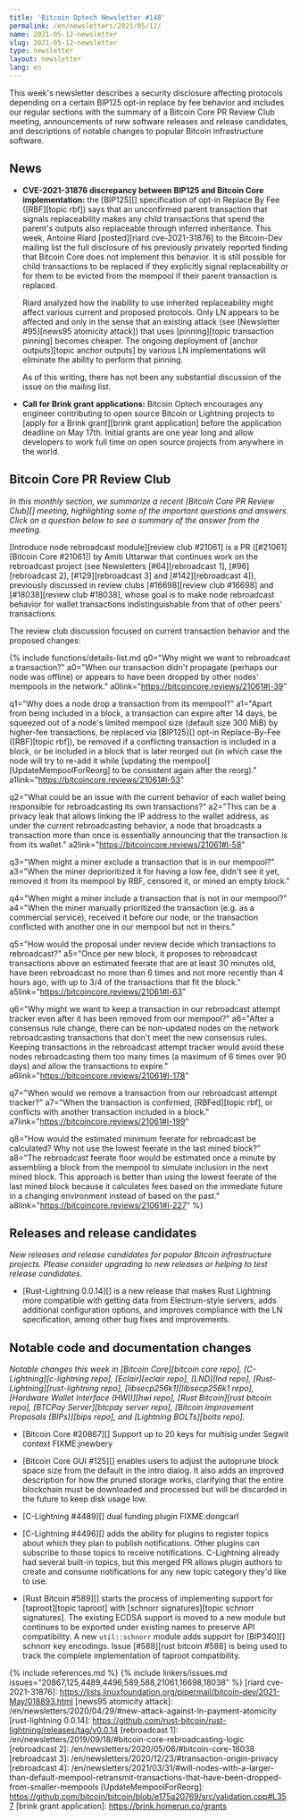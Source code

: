```yaml
---
title: 'Bitcoin Optech Newsletter #148'
permalink: /en/newsletters/2021/05/12/
name: 2021-05-12-newsletter
slug: 2021-05-12-newsletter
type: newsletter
layout: newsletter
lang: en
---
```

This week's newsletter describes a security disclosure affecting
protocols depending on a certain BIP125 opt-in replace by fee behavior
and includes our regular sections with the summary of a Bitcoin Core PR
Review Club meeting, announcements of new software releases and release
candidates, and descriptions of notable changes to popular Bitcoin
infrastructure software.

## News

- **CVE-2021-31876 discrepancy between BIP125 and Bitcoin Core implementation:**
  the [BIP125][] specification of opt-in Replace By Fee ([RBF][topic
  rbf]) says that an unconfirmed parent transaction that signals
  replaceability makes any child transactions that spend the parent's
  outputs also replaceable through inferred inheritance.  This week,
  Antoine Riard [posted][riard cve-2021-31876] to the Bitcoin-Dev
  mailing list the full disclosure of his previously privately reported
  finding that Bitcoin Core does not implement this behavior.  It is
  still possible for child transactions to be replaced if they
  explicitly signal replaceability or for them to be evicted from the
  mempool if their parent transaction is replaced.

    Riard analyzed how the inability to use inherited replaceability
    might affect various current and proposed protocols.  Only LN
    appears to be affected and only in the sense that an existing attack
    (see [Newsletter #95][news95 atomicity attack]) that uses
    [pinning][topic transaction pinning] becomes cheaper.  The ongoing
    deployment of [anchor outputs][topic anchor outputs] by
    various LN implementations will eliminate the ability to perform that
    pinning.

    As of this writing, there has not been any substantial discussion of
    the issue on the mailing list.

- **Call for Brink grant applications:**
  Bitcoin Optech encourages any engineer contributing to open source
  Bitcoin or Lightning projects to [apply for a Brink grant][brink grant
  application] before the application deadline on May 17th. Initial grants are
  one year long and allow developers to work full time on open source projects
  from anywhere in the world.

## Bitcoin Core PR Review Club

*In this monthly section, we summarize a recent [Bitcoin Core PR Review Club][]
meeting, highlighting some of the important questions and answers.  Click on a
question below to see a summary of the answer from the meeting.*

[Introduce node rebroadcast module][review club
#21061] is a PR ([#21061][Bitcoin Core #21061]) by Amiti Uttarwar that continues
work on the rebroadcast project (see Newsletters [#64][rebroadcast 1],
[#96][rebroadcast 2], [#129][rebroadcast 3] and [#142][rebroadcast 4]),
previously discussed in review clubs [#16698][review club
#16698] and [#18038][review club #18038], whose goal is to make node
rebroadcast behavior for wallet transactions indistinguishable from that of
other peers' transactions.

The review club discussion focused on current transaction behavior and the
proposed changes:

{% include functions/details-list.md
  q0="Why might we want to rebroadcast a transaction?"
  a0="When our transaction didn't propagate (perhaps our node was offline) or
      appears to have been dropped by other nodes' mempools in the network."
  a0link="https://bitcoincore.reviews/21061#l-39"

  q1="Why does a node drop a transaction from its mempool?"
  a1="Apart from being included in a block, a transaction can expire after 14
      days, be squeezed out of a node's limited mempool size (default size 300
      MiB) by higher-fee transactions, be replaced via [BIP125][] opt-in
      Replace-By-Fee ([RBF][topic rbf]), be removed if a conflicting transaction
      is included in a block, or be included in a block that is later reorged
      out (in which case the node will try to re-add it while [updating the
      mempool][UpdateMempoolForReorg] to be consistent again after the reorg)."
  a1link="https://bitcoincore.reviews/21061#l-53"

  q2="What could be an issue with the current behavior of each wallet being
      responsible for rebroadcasting its own transactions?"
  a2="This can be a privacy leak that allows linking the IP address to the
      wallet address, as under the current rebroadcasting behavior, a node that
      broadcasts a transaction more than once is essentially announcing that the
      transaction is from its wallet."
  a2link="https://bitcoincore.reviews/21061#l-58"

  q3="When might a miner exclude a transaction that is in our mempool?"
  a3="When the miner deprioritized it for having a low fee, didn't see it yet,
      removed it from its mempool by RBF, censored it, or mined an empty block."

  q4="When might a miner include a transaction that is not in our mempool?"
  a4="When the miner manually prioritized the transaction (e.g. as a commercial
      service), received it before our node, or the transaction conflicted with
      another one in our mempool but not in theirs."

  q5="How would the proposal under review decide which transactions to
      rebroadcast?"
  a5="Once per new block, it proposes to rebroadcast transactions above an
      estimated feerate that are at least 30 minutes old, have been rebroadcast
      no more than 6 times and not more recently than 4 hours ago, with up to
      3/4 of the transactions that fit the block."
  a5link="https://bitcoincore.reviews/21061#l-63"

  q6="Why might we want to keep a transaction in our rebroadcast attempt tracker even after
      it has been removed from our mempool?"
  a6="After a consensus rule change, there can be non-updated nodes on the
      network rebroadcasting transactions that don't meet the new consensus
      rules.  Keeping transactions in the rebroadcast attempt tracker would avoid these
      nodes rebroadcasting them too many times (a maximum of 6 times over 90
      days) and allow the transactions to expire."
  a6link="https://bitcoincore.reviews/21061#l-178"

  q7="When would we remove a transaction from our rebroadcast attempt tracker?"
  a7="When the transaction is confirmed, [RBFed][topic rbf], or conflicts with
      another transaction included in a block."
  a7link="https://bitcoincore.reviews/21061#l-199"

  q8="How would the estimated minimum feerate for rebroadcast be calculated?
      Why not use the lowest feerate in the last mined block?"
  a8="The rebroadcast feerate floor would be estimated once a minute by
      assembling a block from the mempool to simulate inclusion in the next
      mined block.  This approach is better than using the lowest feerate of the
      last mined block because it calculates fees based on the immediate future
      in a changing environment instead of based on the past."
  a8link="https://bitcoincore.reviews/21061#l-227"
%}

## Releases and release candidates

*New releases and release candidates for popular Bitcoin infrastructure
projects.  Please consider upgrading to new releases or helping to test
release candidates.*

- [Rust-Lightning 0.0.14][] is a new release that makes Rust Lightning
  more compatible with getting data from Electrum-style servers, adds
  additional configuration options, and improves compliance with the LN
  specification, among other bug fixes and improvements.

## Notable code and documentation changes

*Notable changes this week in [Bitcoin Core][bitcoin core repo],
[C-Lightning][c-lightning repo], [Eclair][eclair repo], [LND][lnd repo],
[Rust-Lightning][rust-lightning repo], [libsecp256k1][libsecp256k1
repo], [Hardware Wallet Interface (HWI)][hwi repo],
[Rust Bitcoin][rust bitcoin repo], [BTCPay Server][btcpay server repo],
[Bitcoin Improvement Proposals (BIPs)][bips repo], and [Lightning
BOLTs][bolts repo].*

- [Bitcoin Core #20867][] Support up to 20 keys for multisig under Segwit context FIXME:jnewbery

- [Bitcoin Core GUI #125][] enables users to adjust the autoprune block space
  size from the default in the intro dialog.  It also adds an improved
  description for how the pruned storage works, clarifying that the entire
  blockchain must be downloaded and processed but will be discarded in
  the future to keep disk usage low.

- [C-Lightning #4489][] dual funding plugin FIXME:dongcarl

- [C-Lightning #4496][] adds the ability for plugins to register topics
  about which they plan to publish notifications.  Other plugins can
  subscribe to those topics to receive notifications.
  C-Lightning already had several built-in topics, but this merged PR
  allows plugin authors to create and consume notifications for any
  new topic category they'd like to use.

- [Rust Bitcoin #589][] starts the process of implementing support for [taproot][topic
  taproot] with [schnorr signatures][topic schnorr signatures].  The
  existing ECDSA support is moved to a new module but continues to be
  exported under existing names to preserve API compatibility.  A new
  `util::schnorr` module adds support for [BIP340][] schnorr key
  encodings.  Issue [#588][rust bitcoin #588] is being used to track the
  complete implementation of taproot compatibility.

{% include references.md %}
{% include linkers/issues.md issues="20867,125,4489,4496,589,588,21061,16698,18038" %}
[riard cve-2021-31876]: https://lists.linuxfoundation.org/pipermail/bitcoin-dev/2021-May/018893.html
[news95 atomicity attack]: /en/newsletters/2020/04/29/#new-attack-against-ln-payment-atomicity
[rust-lightning 0.0.14]: https://github.com/rust-bitcoin/rust-lightning/releases/tag/v0.0.14
[rebroadcast 1]: /en/newsletters/2019/09/18/#bitcoin-core-rebroadcasting-logic
[rebroadcast 2]: /en/newsletters/2020/05/06/#bitcoin-core-18038
[rebroadcast 3]: /en/newsletters/2020/12/23/#transaction-origin-privacy
[rebroadcast 4]: /en/newsletters/2021/03/31/#will-nodes-with-a-larger-than-default-mempool-retransmit-transactions-that-have-been-dropped-from-smaller-mempools
[UpdateMempoolForReorg]: https://github.com/bitcoin/bitcoin/blob/e175a20769/src/validation.cpp#L357
[brink grant application]: https://brink.homerun.co/grants
